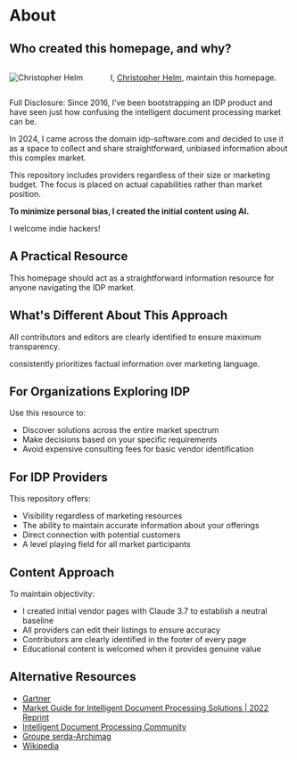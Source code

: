 # About

## Who created this homepage, and why?

<div style="display: flex; align-items: center;">
  <div style="flex: 1;">
    <img src="https://christopher-helm.com/wp-content/uploads/2025/03/cropped-Christopher-Helm-mit-Armen-Seite-freigestellt-1.png" alt="Christopher Helm" style="max-width: 100%; height: auto;">
  </div>
  <div style="flex: 2; padding-left: 20px;">
    <p>I, <a href="https://gravatar.com/christopherhelm" target="_blank">Christopher Helm</a>, maintain this homepage.</p>
  </div>
</div>

Full Disclosure: Since 2016, I’ve been bootstrapping an IDP product and have seen just how confusing the intelligent document processing market can be.

In 2024, I came across the domain idp-software.com and decided to use it as a space to collect and share straightforward, unbiased information about this complex market.

This repository includes providers regardless of their size or marketing budget. The focus is placed on actual capabilities rather than market position. 

**To minimize personal bias, I created the initial content using AI.** 

I welcome indie hackers!

## A Practical Resource

This homepage should act as a straightforward information resource for anyone navigating the IDP market.

## What's Different About This Approach

All contributors and editors are clearly identified to ensure maximum transparency.

consistently prioritizes factual information over marketing language.

## For Organizations Exploring IDP

Use this resource to:

- Discover solutions across the entire market spectrum
- Make decisions based on your specific requirements
- Avoid expensive consulting fees for basic vendor identification

## For IDP Providers

This repository offers:

- Visibility regardless of marketing resources
- The ability to maintain accurate information about your offerings
- Direct connection with potential customers
- A level playing field for all market participants

## Content Approach

To maintain objectivity:

- I created initial vendor pages with Claude 3.7 to establish a neutral baseline
- All providers can edit their listings to ensure accuracy
- Contributors are clearly identified in the footer of every page
- Educational content is welcomed when it provides genuine value

## Alternative Resources

- [Gartner](https://www.gartner.com/reviews/market/intelligent-document-processing-solutions)
- [ Market Guide for Intelligent Document Processing
 Solutions | 2022 Reprint](https://web.archive.org/web/20250530210311/https://www.project-consult.com/files/Gartner%20Market%20Guide%20for%20Intelligent%20Document%20Processing.pdf)
- [Intelligent Document Processing Community](https://www.intelligentdocumentprocessing.com/)
- [Groupe serda-Archimag](https://www.archimag.com/tags/idp)
- [Wikipedia](https://en.wikipedia.org/wiki/Document_processing)